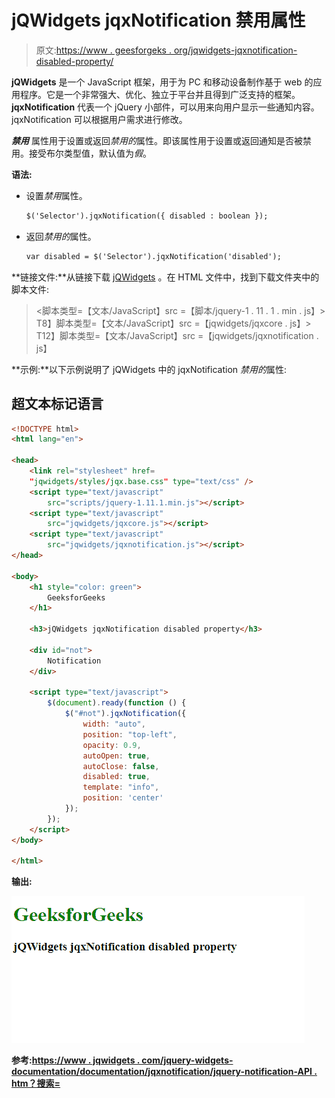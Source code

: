 # jQWidgets jqxNotification 禁用属性

> 原文:[https://www . geesforgeks . org/jqwidgets-jqxnotification-disabled-property/](https://www.geeksforgeeks.org/jqwidgets-jqxnotification-disabled-property/)

**jQWidgets** 是一个 JavaScript 框架，用于为 PC 和移动设备制作基于 web 的应用程序。它是一个非常强大、优化、独立于平台并且得到广泛支持的框架。 **jqxNotification** 代表一个 jQuery 小部件，可以用来向用户显示一些通知内容。jqxNotification 可以根据用户需求进行修改。

***禁用*** 属性用于设置或返回*禁用的*属性。即该属性用于设置或返回通知是否被禁用。接受布尔类型值，默认值为*假*。

**语法:**

*   设置*禁用*属性。

    ```html
    $('Selector').jqxNotification({ disabled : boolean });
    ```

*   返回*禁用的*属性。

    ```html
    var disabled = $('Selector').jqxNotification('disabled');
    ```

**链接文件:**从链接下载 [jQWidgets](https://www.jqwidgets.com/download/Download) 。在 HTML 文件中，找到下载文件夹中的脚本文件:

> <link rel="”stylesheet”" href="”jqwidgets/styles/jqx.base.css”" type="”text/css”">
> <脚本类型=【文本/JavaScript】src =【脚本/jquery-1 . 11 . 1 . min . js】></脚本>
> T8】脚本类型=【文本/JavaScript】src =【jqwidgets/jqxcore . js】></脚本>
> T12】脚本类型=【文本/JavaScript】src =【jqwidgets/jqxnotification . js】

**示例:**以下示例说明了 jQWidgets 中的 jqxNotification *禁用的*属性:

## 超文本标记语言

```html
<!DOCTYPE html>
<html lang="en">

<head>
    <link rel="stylesheet" href=
    "jqwidgets/styles/jqx.base.css" type="text/css" />
    <script type="text/javascript" 
        src="scripts/jquery-1.11.1.min.js"></script>
    <script type="text/javascript" 
        src="jqwidgets/jqxcore.js"></script>
    <script type="text/javascript" 
        src="jqwidgets/jqxnotification.js"></script>
</head>

<body>
    <h1 style="color: green">
        GeeksforGeeks
    </h1>

    <h3>jQWidgets jqxNotification disabled property</h3>

    <div id="not">
        Notification
    </div>

    <script type="text/javascript">
        $(document).ready(function () {
            $("#not").jqxNotification({
                width: "auto", 
                position: "top-left",
                opacity: 0.9,
                autoOpen: true,
                autoClose: false,
                disabled: true,
                template: "info",
                position: 'center'
            });
        });
    </script>
</body>

</html>
```

**输出:**

![](img/342f61770315aa7a37b37f093f94a496.png)

**参考:**[**https://www . jqwidgets . com/jquery-widgets-documentation/documentation/jqxnotification/jquery-notification-API . htm？搜索=**](https://www.jqwidgets.com/jquery-widgets-documentation/documentation/jqxnotification/jquery-notification-api.htm?search=)